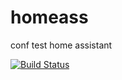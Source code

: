 # homeass
conf test home assistant


[![Build Status](https://travis-ci.org/wakan/homeass.svg?branch=master)](https://travis-ci.org/wakan/homeass)
